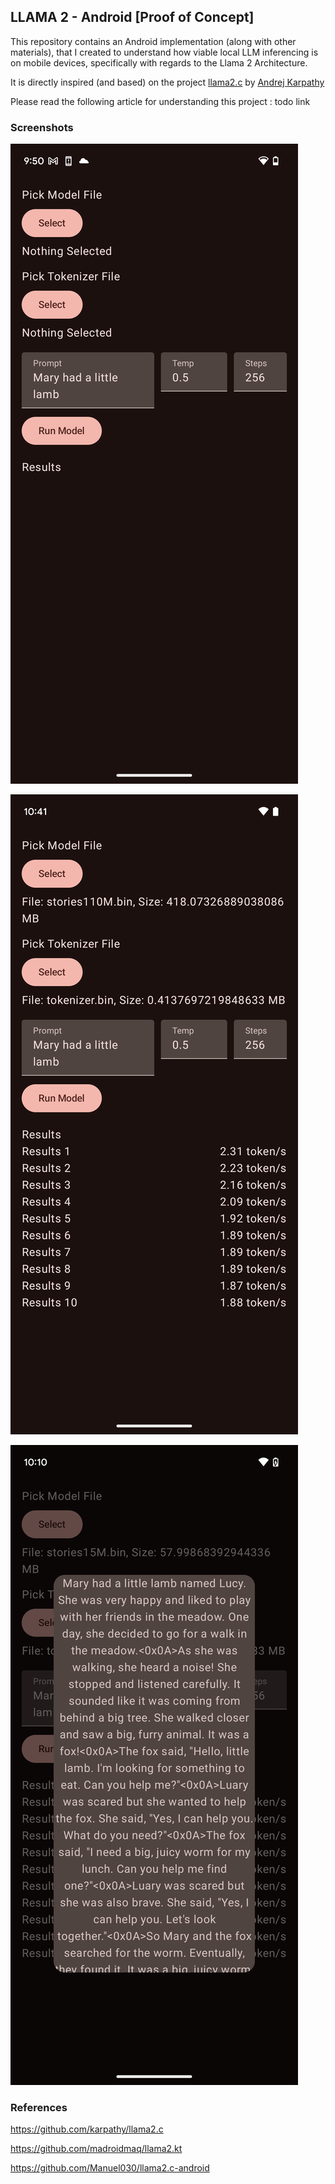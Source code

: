 ## LLAMA 2 - Android [Proof of Concept]
This repository contains an Android implementation (along with other materials), that I created to understand how viable local LLM inferencing is on mobile devices, specifically with regards to the Llama 2 Architecture.

It is directly inspired (and based) on the project [llama2.c](https://github.com/karpathy/llama2.c) by [Andrej Karpathy](https://github.com/karpathy)

Please read the following article for understanding this project :
 todo link

### Screenshots
![App UI](https://github.com/oddlyspaced/llama2-android/blob/main/screenshots/ss_app.png?raw=true)

![App Result](https://github.com/oddlyspaced/llama2-android/blob/main/screenshots/ss_result.png?raw=true)

![App Text Sample](https://github.com/oddlyspaced/llama2-android/blob/main/screenshots/ss_text.png?raw=true)


### References
https://github.com/karpathy/llama2.c

https://github.com/madroidmaq/llama2.kt

https://github.com/Manuel030/llama2.c-android
